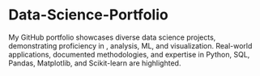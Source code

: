 # Data-Science-Portfolio
 My GitHub portfolio showcases diverse data science projects, demonstrating proficiency in , analysis, ML, and visualization. Real-world applications, documented methodologies, and expertise in Python, SQL, Pandas, Matplotlib, and Scikit-learn are highlighted.
